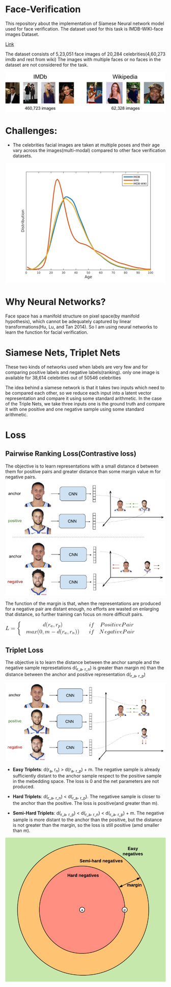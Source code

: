 # Face-Verification
This repository about the implementation of Siamese Neural network model used for face verification. The dataset used for this task is IMDB-WIKI-face images Dataset. 

[Link](https://data.vision.ee.ethz.ch/cvl/rrothe/imdb-wiki/)

The dataset consists of 5,23,051 face images of 20,284 celebrities(4,60,273 imdb and rest from wiki)
The images with multiple faces or no faces in the dataset are not considered for the task.

![](Img/imdb-wiki-teaser.png)

# Challenges:
* The celebrities facial images are taken at multiple poses and their age vary across the images(multi-modal) compared to other face verification datasets.

![](Img/dataset_dist.png)

# Why Neural Networks?
 Face space has a manifold structure on pixel space(by manifold hypothesis), which cannot be adequately captured by linear transformations(Hu, Lu, and Tan 2014). So I am using neural networks to learn the function for facial verification.
 
 
 # Siamese Nets, Triplet Nets
These two kinds of networks used when labels are very few and for comparing positive labels and negative labels(ranking). only one image is available for 38,614 celebrities out of 50546 celebrities
 
 The idea behind a siamese network is that it takes two inputs which need to be compared each other, so we reduce each input into a latent vector representation and compare it using some standard arithmetic. In the case of the Triple Nets, we take three inputs one is the ground truth and compare it with one positive and one negative sample using some standard arithmetic.
 
 # Loss
 ## Pairwise Ranking Loss(Contrastive loss)
 The objective is to learn representations with a small distance d between them for positive pairs and greater distance than some margin value m for negative pairs.
 ![](Img/pairwise_ranking_loss_faces.png)
 
 The function of the margin is that, when the representations are produced for a negative pair are distant enough, no efforts are wasted on enlarging that distance, so further training can focus on more difficult pairs.
 
 ![](gif.gif)
 
 ## Triplet Loss
 The objective is to learn the distance between the anchor sample and the negative sample represetations d(<sub>r_a</sub>, <sub>r_n</sub>) is greater than margin m) than the distance between the anchor and positive representation d(<sub>r_a</sub>, <sub>r_p</sub>)
 
 ![](Img/triplet_loss_faces.png)
 
 * **Easy Triplets**: d(r<sub>a</sub>, r<sub>n</sub>) > d(r<sub>a</sub>, <sub>r_p</sub>) + m. The negative sample is already sufficiently distant to the anchor sample respect to the positive sample in the mebedding space. The loss is 0 and the net parameters are not produced.
 
 * **Hard Triplets**: d(<sub>r_a</sub>, <sub>r_n</sub>) < d(<sub>r_a</sub>, <sub>r_p</sub>). The negativee sample is closer to the anchor than the positive. The loss is positive(and greater than m).
 
 * **Semi-Hard Triplets**: d(<sub>r_a</sub>, <sub>r_p</sub>) < d(<sub>r_a</sub>, <sub>r_n</sub>) < d(<sub>r_a</sub>, <sub>r_p</sub>) + m. The negative sample is more distant to the anchor than the positive, but the distance is not greater than the margin, so the loss is still positive (amd smaller than m).
 
 ![](Img/triplets_negatives.png)
 
 
 
